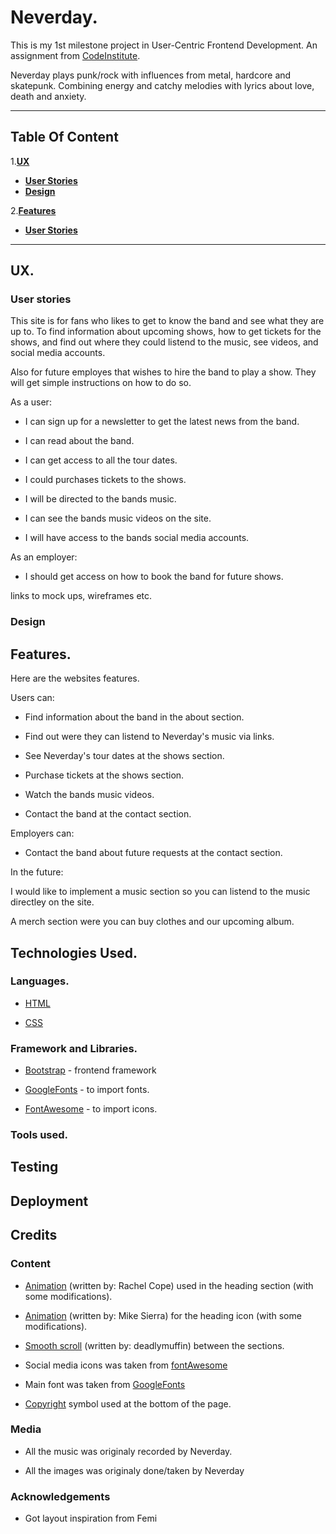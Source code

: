 # Neverday.

This is my 1st milestone project in User-Centric Frontend Development. An assignment from [CodeInstitute]().

Neverday plays punk/rock with influences from metal, hardcore and skatepunk. Combining energy and catchy melodies with lyrics about love, death and anxiety.


---
## Table Of Content
1.[**UX**](#ux) 
- [**User Stories**](#user-stories)
- [**Design**](#design)

2.[**Features**](#features)
- [**User Stories**](#user-stories)





---
## UX.

### User stories
This site is for fans who likes to get to know the band and see what they are up to. To find information about upcoming shows, how to get tickets for the shows, and find out where they could listend to the music, see videos, and social media accounts.
 
Also for future employes that wishes to hire the band to play a show. They will get simple instructions on how to do so.

As a user:
* I can sign up for a newsletter to get the latest news from the band.

* I can read about the band.

* I can get access to all the tour dates.

* I could purchases tickets to the shows.

* I will be directed to the bands music.

* I can see the bands music videos on the site.

* I will have access to the bands social media accounts.

As an employer:

* I should get access on how to book the band for future shows. 

links to mock ups, wireframes etc.
 
### Design

## Features.

Here are the websites features.

Users can:

* Find information about the band in the about section. 

* Find out were they can listend to Neverday's music via links.

* See Neverday's tour dates at the shows section.

* Purchase tickets at the shows section.

* Watch the bands music videos.

* Contact the band at the contact section.

Employers can:

* Contact the band about future requests at the contact section. 

In the future: 

I would like to implement a music section so you can listend to the music directley on the site. 

A merch section were you can buy clothes and our upcoming album.




## Technologies Used.

### Languages.

* [HTML]()

* [CSS]()

### Framework and Libraries.

* [Bootstrap](https://getbootstrap.com/) - frontend framework

* [GoogleFonts](https://fonts.google.com/) - to import fonts.

* [FontAwesome](https://fontawesome.com/) - to import icons. 

### Tools used.





## Testing

## Deployment

## Credits

### Content

* [Animation](
https://thoughtbot.com/blog/css-animation-for-beginners) (written by: Rachel Cope) used in the heading section (with some modifications).

* [Animation](https://webplatform.github.io/docs/tutorials/css_animations/) (written by: Mike Sierra) for the heading icon (with some modifications).

* [Smooth scroll](https://www.codegrepper.com/code-examples/html/css+smooth+scroll+between+sections) (written by: deadlymuffin) between the sections.

* Social media icons was taken from [fontAwesome](https://fontawesome.com/icons?d=gallery)

* Main font was taken from [GoogleFonts](https://fonts.google.com/)

* [Copyright](https://www.toptal.com/designers/htmlarrows/symbols/copyright-sign/) symbol used at the bottom of the page.

### Media

* All the music was originaly recorded by Neverday.

* All the images was originaly done/taken by Neverday

### Acknowledgements 

* Got layout inspiration from Femi

